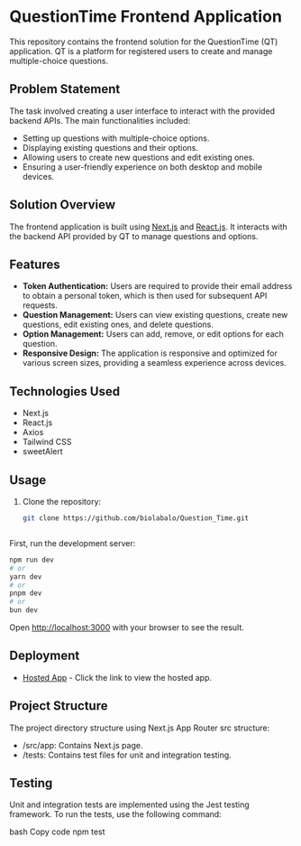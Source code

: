 # QuestionTime Frontend Application

This repository contains the frontend solution for the QuestionTime (QT) application. QT is a platform for registered users to create and manage multiple-choice questions.

## Problem Statement

The task involved creating a user interface to interact with the provided backend APIs. The main functionalities included:

- Setting up questions with multiple-choice options.
- Displaying existing questions and their options.
- Allowing users to create new questions and edit existing ones.
- Ensuring a user-friendly experience on both desktop and mobile devices.

## Solution Overview

The frontend application is built using [Next.js](https://nextjs.org/) and [React.js](https://reactjs.org/). It interacts with the backend API provided by QT to manage questions and options.

## Features

- **Token Authentication:** Users are required to provide their email address to obtain a personal token, which is then used for subsequent API requests.
- **Question Management:** Users can view existing questions, create new questions, edit existing ones, and delete questions.
- **Option Management:** Users can add, remove, or edit options for each question.
- **Responsive Design:** The application is responsive and optimized for various screen sizes, providing a seamless experience across devices.

## Technologies Used

- Next.js
- React.js
- Axios
- Tailwind CSS
- sweetAlert

## Usage

1. Clone the repository:

   ```bash
   git clone https://github.com/biolabalo/Question_Time.git



First, run the development server:

```bash
npm run dev
# or
yarn dev
# or
pnpm dev
# or
bun dev
```

Open [http://localhost:3000](http://localhost:3000) with your browser to see the result.


## Deployment

- [Hosted App]( https://question-time-rho.vercel.app/) - Click the link to view the hosted app.


## Project Structure
The project directory structure using Next.js App Router src structure:

* /src/app: Contains Next.js page.
* /tests: Contains test files for unit and integration testing.

## Testing
Unit and integration tests are implemented using the Jest testing framework. To run the tests, use the following command:

bash
Copy code
npm test
